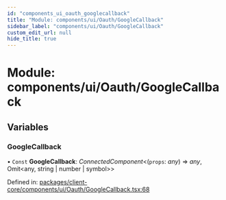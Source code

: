 ```yaml
---
id: "components_ui_oauth_googlecallback"
title: "Module: components/ui/Oauth/GoogleCallback"
sidebar_label: "components/ui/Oauth/GoogleCallback"
custom_edit_url: null
hide_title: true
---
```


# Module: components/ui/Oauth/GoogleCallback

## Variables

### GoogleCallback

• `Const` **GoogleCallback**: *ConnectedComponent*<(`props`: *any*) => *any*, Omit<any, string \| number \| symbol\>\>

Defined in: [packages/client-core/components/ui/Oauth/GoogleCallback.tsx:68](https://github.com/xr3ngine/xr3ngine/blob/56376a778/packages/client-core/components/ui/Oauth/GoogleCallback.tsx#L68)

